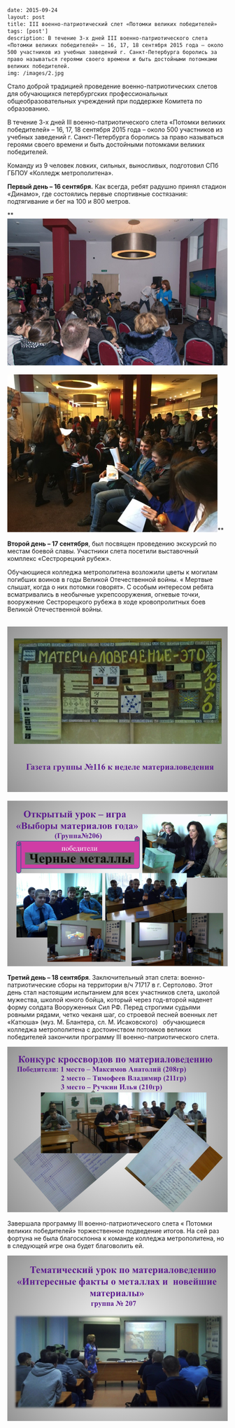 ```
date: 2015-09-24
layout: post
title: III военно-патриотический слет «Потомки великих победителей»
tags: [post']
description: В течение 3-х дней III военно-патриотического слета «Потомки великих победителей» – 16, 17, 18 сентября 2015 года – около 500 участников из учебных заведений г. Санкт-Петербурга боролись за право называться героями своего времени и быть достойными потомками великих победителей.
img: /images/2.jpg
```

Стало доброй традицией проведение военно-патриотических слетов для обучающихся петербургских профессиональных общеобразовательных учреждений при поддержке Комитета по образованию.

В течение 3-х дней III военно-патриотического слета «Потомки великих победителей» – 16, 17, 18 сентября 2015 года – около 500 участников из учебных заведений г. Санкт-Петербурга боролись за право называться героями своего времени и быть достойными потомками великих победителей.

Команду из 9 человек ловких, сильных, выносливых, подготовил СПб ГБПОУ «Колледж метрополитена».

**Первый день – 16 сентября.** Как всегда, ребят радушно принял стадион «Динамо», где состоялись первые спортивные состязания: подтягивание и бег на 100 и 800 метров.

**                                                        ![2](/images/2.jpg)               ![1](/images/1.jpg)**

**Второй день – 17 сентября**, был посвящен проведению экскурсий по местам боевой славы. Участники слета посетили выставочный комплекс «Сестрорецкий рубеж».

Обучающиеся колледжа метрополитена возложили цветы к могилам погибших воинов в годы Великой Отечественной войны. « Мертвые слышат, когда о них потомки говорят». С особым интересом ребята всматривались в необычные укрепсооружения, огневые точки, вооружение Сестрорецкого рубежа в ходе кровопролитных боев Великой Отечественной войны.    

                [![3](/images/3.png)](/images/3.png)                 [![4](/images/4.png)](/images/4.png)

**Третий день – 18 сентября**. Заключительный этап слета: военно-патриотические сборы на территории в/ч 71717 в г. Сертолово. Этот день стал настоящим испытанием для всех участников слета, школой мужества, школой юного бойца, который через год-второй наденет форму солдата Вооруженных Сил РФ. Перед строгими судьями ровными рядами, четко чеканя шаг, со строевой песней военных лет «Катюша» (муз. М. Блантера, сл. М. Исаковского)   обучающиеся колледжа метрополитена с достоинством потомков великих победителей закончили программу III военно-патриотического слета.

[![5](/images/5.png)](/images/5.png)

Завершала программу III военно-патриотического слета « Потомки великих победителей» торжественное подведение итогов. На сей раз фортуна не была благосклонна к команде колледжа метрополитена, но в следующей игре она будет благоволить ей.

[![6](/images/6.png)](/images/6.png)
